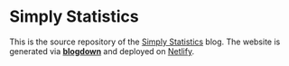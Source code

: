 # Simply Statistics

This is the source repository of the [Simply Statistics](http://simplystatistics.org/) blog. The website is generated via [**blogdown**](https://github.com/rstudio/blogdown) and deployed on [Netlify](https://www.netlify.com).
